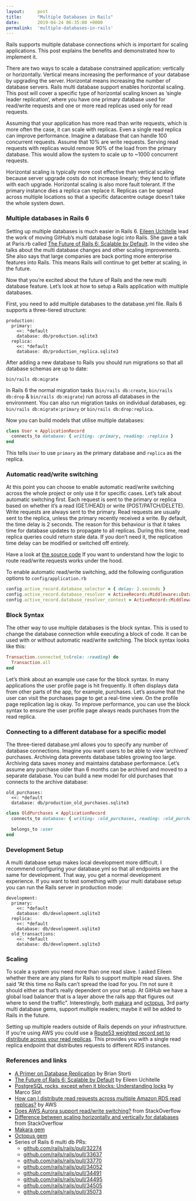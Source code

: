 ```yaml
---
layout:     post
title:      "Multiple Databases in Rails"
date:       2019-04-24 06:35:00 +0000
permalink:  'multiple-databases-in-rails'
---
```


Rails supports multiple database connections which is important for scaling applications. This post explains the benefits and demonstrated how to implement it.

There are two ways to scale a database constrained application: vertically or horizontally. Vertical means increasing the performance of your database by upgrading the server. Horizontal means increasing the number of database servers. Rails multi database support enables horizontal scaling. This post will cover a specific type of horizontal scaling known as ‘single leader replication’, where you have one primary database used for read/write requests and one or more read replicas used only for read requests.

Assuming that your application has more read than write requests, which is more often the case, it can scale with replicas. Even a single read replica can improve performance. Imagine a database that can handle 100 concurrent requests. Assume that 10% are write requests. Serving read requests with replicas would remove 90% of the load from the primary database. This would allow the system to scale up to ~1000 concurrent requests. 

Horizontal scaling is typically more cost effective than vertical scaling because server upgrade costs do not increase linearly; they tend to inflate with each upgrade. Horizontal scaling is also more fault tolerant. If the primary instance dies a replica can replace it. Replicas can be spread across multiple locations so that a specific datacentre outage doesn’t take the whole system down.

### Multiple databases in Rails 6

Setting up multiple databases is much easier in Rails 6. [Eileen Uchitelle](https://twitter.com/eileencodes?lang=en) lead the work of moving GitHub’s multi database logic into Rails. She gave a talk at Paris.rb called [The Future of Rails 6: Scalable by Default](https://www.youtube.com/watch?v=8evXWvM4oXM). In the video she talks about the multi database changes and other scaling improvements. She also says that large companies are back porting more enterprise features into Rails. This means Rails will continue to get better at scaling, in the future.

Now that you’re excited about the future of Rails and the new multi database feature. Let’s look at how to setup a Rails application with multiple databases.

First, you need to add multiple databases to the database.yml file. Rails 6 supports a three-tiered structure:

```
production:
  primary:
    <<: *default
    database: db/production.sqlite3
  replica:
    <<: *default
    database: db/production_replica.sqlite3
```

After adding a new database to Rails you should run migrations so that all database schemas are up to date:  

```
bin/rails db:migrate
```

In Rails 6 the normal migration tasks (`bin/rails db:create`, `bin/rails db:drop` & `bin/rails db:migrate`) run across all databases in the environment. You can also run migration tasks on individual databases, eg: `bin/rails db:migrate:primary` or `bin/rails db:drop:replica`.

Now you can build models that utilise multiple databases: 

```ruby
class User < ApplicationRecord
  connects_to database: { writing: :primary, reading: :replica }
end
```

This tells `User` to use `primary` as the primary database and `replica` as the replica.

### Automatic read/write switching

At this point you can choose to enable automatic read/write switching across the whole project or only use it for specific cases. Let’s talk about automatic switching first. Each request is sent to the primary or replica based on whether it’s a read (GET/HEAD) or write (POST/PATCH/DELETE). Write requests are always sent to the primary. Read requests are usually sent to the replica, unless the primary recently received a write. By default, the time delay is 2 seconds. The reason for this behaviour is that it takes time for database updates to propagate to all replicas. During this time, read replica queries could return stale data. If you don’t need it, the replication time delay can be modified or switched off entirely.

Have a look at [the source code](https://github.com/rails/rails/pull/35073/files#diff-28138bbcb53d9f5b99aea2bda972215eR58) If you want to understand how the logic to route read/write requests works under the hood.

To enable automatic read/write switching, add the following configuration options to `config/application.rb`

```ruby
config.active_record.database_selector = { delay: 2.seconds }
config.active_record.database_resolver = ActiveRecord::Middleware::DatabaseSelector::Resolver
config.active_record.database_resolver_context = ActiveRecord::Middleware::DatabaseSelector::Resolver::Session
```

### Block Syntax

The other way to use multiple databases is the block syntax. This is used to change the database connection while executing a block of code. It can be used with or without automatic read/write switching. The block syntax looks like this:

```ruby
Transaction.connected_to(role: :reading) do
  Transaction.all
end
```

Let’s think about an example use case for the block syntax. In many applications the user profile page is hit frequently. It often displays data from other parts of the app, for example, purchases. Let’s assume that the user can visit the purchases page to get a real-time view. On the profile page replication lag is okay. To improve performance, you can use the block syntax to ensure the user profile page always reads purchases from the read replica.

### Connecting to a different database for a specific model

The three-tiered database.yml allows you to specify any number of database connections. Imagine you want users to be able to view ‘archived’ purchases. Archiving data prevents database tables growing too large. Archiving data saves money and maintains database performance. Let’s assume any purchase older than 6 months can be archived and moved to a separate database. You can build a new model for old purchases that connects to the archive database:

```
old_purchases:
  <<: *default
  database: db/production_old_purchases.sqlite3
```

```ruby
class OldPurchases < ApplicationRecord
  connects_to database: { writing: :old_purchases, reading: :old_purchases }

  belongs_to :user
end
```

### Development Setup

A multi database setup makes local development more difficult. I recommend configuring your database.yml so that all endpoints are the same for development. That way, you get a normal development experience. If you want to test something with your multi database setup you can run the Rails server in production mode:

```
development:
  primary:
    <<: *default
    database: db/development.sqlite3
  replica:
    <<: *default
    database: db/development.sqlite3
  old_transactions:
    <<: *default
    database: db/development.sqlite3
```

### Scaling

To scale a system you need more than one read slave. I asked Eileen whether there are any plans for Rails to support multiple read slaves. She said “At this time no Rails can’t spread the load for you. I’m not sure it should either as that’s really dependent on your setup. At GitHub we have a global load balancer that is a layer above the rails app that figures out where to send the traffic”. Interestingly, both [makara](https://github.com/taskrabbit/makara) and [octopus](https://github.com/thiagopradi/octopus), 3rd party multi database gems, support multiple readers; maybe it will be added to Rails in the future.  

Setting up multiple readers outside of Rails depends on your infrastructure. If you’re using AWS you could use a [Route53 weighted record set to distribute across your read replicas](https://aws.amazon.com/premiumsupport/knowledge-center/requests-rds-read-replicas/). This provides you with a single read replica endpoint that distributes requests to different RDS instances.

### References and links

* [A Primer on Database Replication](https://www.brianstorti.com/replication/) by Brian Storti
* [The Future of Rails 6: Scalable by Default](https://www.youtube.com/watch?v=8evXWvM4oXM) by Eileen Uchitelle
* [PostgreSQL rocks, except when it blocks: Understanding locks](https://www.citusdata.com/blog/2018/02/15/when-postgresql-blocks/) by Marco Slot
* [How can I distribute read requests across multiple Amazon RDS read replicas?](https://aws.amazon.com/premiumsupport/knowledge-center/requests-rds-read-replicas/) by AWS
* [Does AWS Aurora support read/write switching?](https://dba.stackexchange.com/a/117073) from StackOverflow
* [Difference between scaling horizontally and vertically for databases](https://stackoverflow.com/questions/11707879/difference-between-scaling-horizontally-and-vertically-for-databases) from StackOverflow
* [Makara gem](https://github.com/taskrabbit/makara)
* [Octopus gem](https://github.com/thiagopradi/octopus)
* Series of Rails 6 multi db PRs:
  * [github.com/rails/rails/pull/32274](https://github.com/rails/rails/pull/32274)
  * [github.com/rails/rails/pull/33637](https://github.com/rails/rails/pull/33637)
  * [github.com/rails/rails/pull/33770](https://github.com/rails/rails/pull/33770)
  * [github.com/rails/rails/pull/34052](https://github.com/rails/rails/pull/34052)
  * [github.com/rails/rails/pull/34491](https://github.com/rails/rails/pull/34491)
  * [github.com/rails/rails/pull/34495](https://github.com/rails/rails/pull/34495)
  * [github.com/rails/rails/pull/34505](https://github.com/rails/rails/pull/34505)
  * [github.com/rails/rails/pull/35073](https://github.com/rails/rails/pull/35073)




